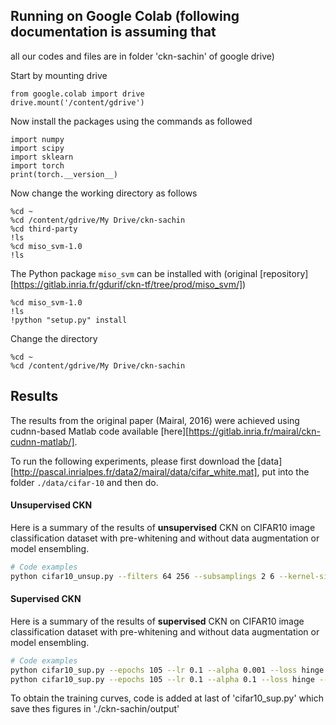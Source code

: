 
## Running on Google Colab (following documentation is assuming that 
all our codes and files are in folder 'ckn-sachin' of google drive)

Start by mounting drive 
```
from google.colab import drive
drive.mount('/content/gdrive')
```

Now install the packages using the commands as followed

```
import numpy
import scipy
import sklearn
import torch
print(torch.__version__)
```
Now change the working directory as follows
```
%cd ~
%cd /content/gdrive/My Drive/ckn-sachin
%cd third-party
!ls
%cd miso_svm-1.0
!ls
```
The Python package `miso_svm` can be installed with
 (original [repository][https://gitlab.inria.fr/gdurif/ckn-tf/tree/prod/miso_svm/])
```
%cd miso_svm-1.0
!ls
!python "setup.py" install
```
Change the directory
```
%cd ~
%cd /content/gdrive/My Drive/ckn-sachin
```

## Results

The results from the original paper (Mairal, 2016) were achieved using
cudnn-based Matlab code available [here][https://gitlab.inria.fr/mairal/ckn-cudnn-matlab/]. 

To run the following experiments, please first download the 
[data][http://pascal.inrialpes.fr/data2/mairal/data/cifar_white.mat], 
put into the folder `./data/cifar-10` and then do.


#### Unsupervised CKN

Here is a summary of the results of **unsupervised** CKN on CIFAR10 image classification dataset
with pre-whitening and without data augmentation or model ensembling.

```bash
# Code examples
python cifar10_unsup.py --filters 64 256 --subsamplings 2 6 --kernel-sizes 3 3
```

#### Supervised CKN

Here is a summary of the results of **supervised** CKN on CIFAR10 image classification dataset 
with pre-whitening and without data augmentation or model ensembling.

```bash
# Code examples
python cifar10_sup.py --epochs 105 --lr 0.1 --alpha 0.001 --loss hinge --alternating --model ckn5
python cifar10_sup.py --epochs 105 --lr 0.1 --alpha 0.1 --loss hinge --alternating --model ckn14
```
To obtain the training curves, code is added at last of 'cifar10_sup.py' which save thes figures in './ckn-sachin/output'